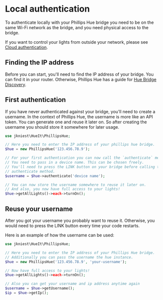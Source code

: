 # Local authentication

To authenticate locally with your Phillips Hue bridge you need to be on the same Wi-Fi network as the bridge, and you need physical access to the bridge.

If you want to control your lights from outside your network, please see [Cloud authentication](/authentication/cloud/).

## Finding the IP address
Before you can start, you'll need to find the IP address of your bridge. You can find it in your
router. Otherwise, Phillips Hue has a guide for [Hue Bridge Discovery](https://developers.meethue.com/develop/application-design-guidance/hue-bridge-discovery/).

## First authentication
If you have never authenticated against your bridge, you'll need to create a username. In the context of Phillips Hue, the username is more like an API token. You can generate one and reuse it later on. So after creating the username you should store it somewhere for later usage.

```php
use jkniest\HueIt\PhillipsHue;

// Here you need to enter the IP address of your phillips hue bridge.
$hue = new PhillipsHue('123.456.78.9');

// For your first authentication you can now call the `authenticate` method.
// You need to pass in a device name. This can be chosen freely.
// You'll need to press the LINK button on your bridge before calling the
// authenticate method. 
$username = $hue->authenticate('device name');

// You can now store the username somewhere to reuse it later on.
// And also, you now have full access to your lights!
$hue->getAllLights()->each->turnOn();
```

## Reuse your username
After you got your username you probably want to reuse it. Otherwise, you would need to press
the LINK button every time your code restarts.

Here is an example of how the username can be used:

```php
use jkniest\HueIt\PhillipsHue;

// Here you need to enter the IP address of your Phillips Hue bridge.
// Additionally you can pass the username the hue instance.
$hue = new PhillipsHue('123.456.78.9', 'your-username');

// Now have full access to your lights!
$hue->getAllLights()->each->turnOn();

// Also you can get your username and ip address anytime again
$username = $hue->getUsername();
$ip = $hue->getIp();
```
